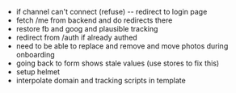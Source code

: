 - if channel can't connect (refuse) -- redirect to login page
- fetch /me from backend and do redirects there
- restore fb and goog and plausible tracking
- redirect from /auth if already authed
- need to be able to replace and remove and move photos during onboarding
- going back to form shows stale values (use stores to fix this)
- setup helmet
- interpolate domain and tracking scripts in template
